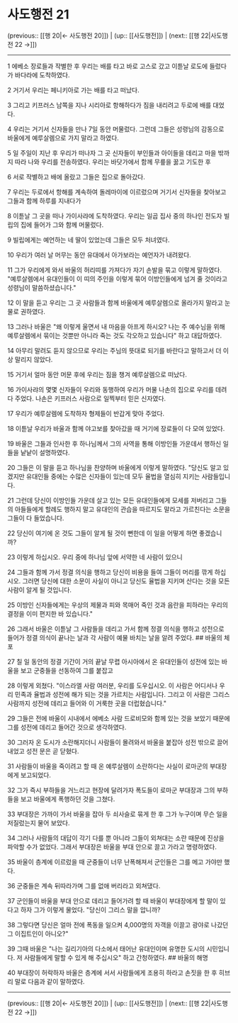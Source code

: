 # 사도행전 21

(previous:: [[행 20|← 사도행전 20]]) | (up:: [[사도행전]]) | (next:: [[행 22|사도행전 22 →]])

***




1 
에베소 장로들과 작별한 후 우리는 배를 타고 바로 고스로 갔고 이튿날 로도에 들렀다가 바다라에 도착하였다. 



2 
거기서 우리는 페니키아로 가는 배를 타고 떠났다. 



3 
그리고 키프러스 남쪽을 지나 시리아로 항해하다가 짐을 내리려고 두로에 배를 대었다. 



4 
우리는 거기서 신자들을 만나 7일 동안 머물렀다. 그런데 그들은 성령님의 감동으로 바울에게 예루살렘으로 가지 말라고 하였다. 



5 
일 주일이 지난 후 우리가 떠나자 그 곳 신자들이 부인들과 아이들을 데리고 마을 밖까지 따라 나와 우리를 전송하였다. 우리는 바닷가에서 함께 무릎을 꿇고 기도한 후 



6 
서로 작별하고 배에 올랐고 그들은 집으로 돌아갔다. 



7 
우리는 두로에서 항해를 계속하여 돌레마이에 이르렀으며 거기서 신자들을 찾아보고 그들과 함께 하루를 지내다가 



8 
이튿날 그 곳을 떠나 가이사랴에 도착하였다. 우리는 일곱 집사 중의 하나인 전도자 빌립의 집에 들어가 그와 함께 머물렀다. 



9 
빌립에게는 예언하는 네 딸이 있었는데 그들은 모두 처녀였다. 



10 
우리가 여러 날 머무는 동안 유대에서 아가보라는 예언자가 내려왔다. 



11 
그가 우리에게 와서 바울의 허리띠를 가져다가 자기 손발을 묶고 이렇게 말하였다. "예루살렘에서 유대인들이 이 띠의 주인을 이렇게 묶어 이방인들에게 넘겨 줄 것이라고 성령님이 말씀하셨습니다." 



12 
이 말을 듣고 우리는 그 곳 사람들과 함께 바울에게 예루살렘으로 올라가지 말라고 눈물로 권하였다. 



13 
그러나 바울은 "왜 이렇게 울면서 내 마음을 아프게 하시오? 나는 주 예수님을 위해 예루살렘에서 묶이는 것뿐만 아니라 죽는 것도 각오하고 있습니다" 하고 대답하였다. 



14 
아무리 말려도 듣지 않으므로 우리는 주님의 뜻대로 되기를 바란다고 말하고서 더 이상 말리지 않았다. 



15 
거기서 얼마 동안 머문 후에 우리는 짐을 챙겨 예루살렘으로 떠났다. 



16 
가이사랴의 몇몇 신자들이 우리와 동행하여 우리가 머물 나손의 집으로 우리를 데려다 주었다. 나손은 키프러스 사람으로 일찍부터 믿은 신자였다. 



17 
우리가 예루살렘에 도착하자 형제들이 반갑게 맞아 주었다. 



18 
이튿날 우리가 바울과 함께 야고보를 찾아갔을 때 거기에 장로들이 다 모여 있었다. 



19 
바울은 그들과 인사한 후 하나님께서 그의 사역을 통해 이방인들 가운데서 행하신 일들을 낱낱이 설명하였다. 



20 
그들은 이 말을 듣고 하나님을 찬양하며 바울에게 이렇게 말하였다. "당신도 알고 있겠지만 유대인들 중에는 수많은 신자들이 있는데 모두 율법을 열심히 지키는 사람들입니다. 



21 
그런데 당신이 이방인들 가운데 살고 있는 모든 유대인들에게 모세를 저버리고 그들의 아들들에게 할례도 행하지 말고 유대인의 관습을 따르지도 말라고 가르친다는 소문을 그들이 다 들었습니다. 



22 
당신이 여기에 온 것도 그들이 알게 될 것이 뻔한데 이 일을 어떻게 하면 좋겠습니까? 



23 
이렇게 하십시오. 우리 중에 하나님 앞에 서약한 네 사람이 있으니 



24 
그들과 함께 가서 정결 의식을 행하고 당신이 비용을 들여 그들이 머리를 깎게 하십시오. 그러면 당신에 대한 소문이 사실이 아니고 당신도 율법을 지키며 산다는 것을 모든 사람이 알게 될 것입니다. 



25 
이방인 신자들에게는 우상의 제물과 피와 목매어 죽인 것과 음란을 피하라는 우리의 결정을 이미 편지한 바 있습니다." 



26 
그래서 바울은 이튿날 그 사람들을 데리고 가서 함께 정결 의식을 행하고 성전으로 들어가 정결 의식이 끝나는 날과 각 사람이 예물 바치는 날을 알려 주었다. ## 바울의 체포 



27 
칠 일 동안의 정결 기간이 거의 끝날 무렵 아시아에서 온 유대인들이 성전에 있는 바울을 보고 군중들을 선동하여 그를 붙잡고 



28 
이렇게 외쳤다. "이스라엘 사람 여러분, 우리를 도우십시오. 이 사람은 어디서나 우리 민족과 율법과 성전에 해가 되는 것을 가르치는 사람입니다. 그리고 이 사람은 그리스 사람까지 성전에 데리고 들어와 이 거룩한 곳을 더럽혔습니다." 



29 
그들은 전에 바울이 시내에서 에베소 사람 드로비모와 함께 있는 것을 보았기 때문에 그를 성전에 데리고 들어간 것으로 생각하였다. 



30 
그러자 온 도시가 소란해지더니 사람들이 몰려와서 바울을 붙잡아 성전 밖으로 끌어내었고 성전 문은 곧 닫혔다. 



31 
사람들이 바울을 죽이려고 할 때 온 예루살렘이 소란하다는 사실이 로마군의 부대장에게 보고되었다. 



32 
그가 즉시 부하들을 거느리고 현장에 달려가자 폭도들이 로마군 부대장과 그의 부하들을 보고 바울에게 폭행하던 것을 그쳤다. 



33 
부대장은 가까이 가서 바울을 잡아 두 쇠사슬로 묶게 한 후 그가 누구이며 무슨 일을 저질렀는지 물어 보았다. 



34 
그러나 사람들의 대답이 각기 다를 뿐 아니라 그들이 외쳐대는 소란 때문에 진상을 파악할 수가 없었다. 그래서 부대장은 바울을 부대 안으로 끌고 가라고 명령하였다. 



35 
바울이 층계에 이르렀을 때 군중들이 너무 난폭해져서 군인들은 그를 메고 가야만 했다. 



36 
군중들은 계속 뒤따라가며 그를 없애 버리라고 외쳐댔다. 



37 
군인들이 바울을 부대 안으로 데리고 들어가려 할 때 바울이 부대장에게 할 말이 있다고 하자 그가 이렇게 물었다. "당신이 그리스 말을 압니까? 



38 
그렇다면 당신은 얼마 전에 폭동을 일으켜 4,000명의 자객을 이끌고 광야로 나갔던 그 이집트인이 아니오?" 



39 
그때 바울은 "나는 길리기아의 다소에서 태어난 유대인이며 유명한 도시의 시민입니다. 저 사람들에게 말할 수 있게 해 주십시오" 하고 간청하였다. ## 바울의 해명 



40 
부대장이 허락하자 바울은 층계에 서서 사람들에게 조용히 하라고 손짓을 한 후 히브리 말로 다음과 같이 말하였다.

***

(previous:: [[행 20|← 사도행전 20]]) | (up:: [[사도행전]]) | (next:: [[행 22|사도행전 22 →]])
